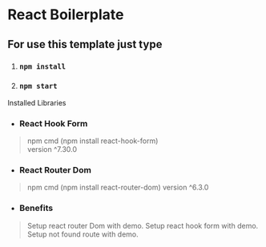 # React Boilerplate

## For use this template just type
1. ### `npm install`
2. ### `npm start`


Installed Libraries
* ### React Hook Form 
>   npm cmd (npm install react-hook-form)  <br> 
>   version ^7.30.0

* ### React Router Dom  
>   npm cmd (npm install react-router-dom) 
>   version ^6.3.0

* ### Benefits
>   Setup react router Dom with demo.
>   Setup react hook form with demo.
>   Setup not found route with demo.
